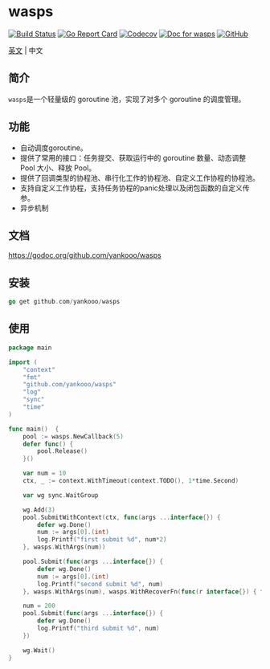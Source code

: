 # wasps

[![Build Status](https://travis-ci.com/yankooo/wasps.svg?branch=master)](https://travis-ci.com/yankooo/wasps) [![Go Report Card](https://goreportcard.com/badge/github.com/yankooo/wasps)](https://goreportcard.com/report/github.com/yankooo/wasps) [![Codecov](https://img.shields.io/codecov/c/github/yankooo/wasps/master)](https://codecov.io/gh/yankooo/wasps) [![Doc for wasps](https://img.shields.io/badge/go.dev-doc-007d9c?style=flat&logo=appveyor)](https://pkg.go.dev/github.com/yankooo/wasps?tab=doc) [![GitHub](https://img.shields.io/github/license/yankooo/wasps)](https://github.com/yankooo/wasps/blob/master/LICENSE)

[英文](README.md) | 中文

## 简介

`wasps`是一个轻量级的 goroutine 池，实现了对多个 goroutine 的调度管理。

## 功能

- 自动调度goroutine。
- 提供了常用的接口：任务提交、获取运行中的 goroutine 数量、动态调整 Pool 大小、释放 Pool。
- 提供了回调类型的协程池、串行化工作的协程池、自定义工作协程的协程池。
- 支持自定义工作协程，支持任务协程的panic处理以及闭包函数的自定义传参。
- 异步机制

## 文档

https://godoc.org/github.com/yankooo/wasps

## 安装

``` go
go get github.com/yankooo/wasps
```

## 使用
``` go
package main

import (
	"context"
	"fmt"
	"github.com/yankooo/wasps"
	"log"
	"sync"
	"time"
)

func main()  {
	pool := wasps.NewCallback(5)
	defer func() {
		pool.Release()
	}()

	var num = 10
	ctx, _ := context.WithTimeout(context.TODO(), 1*time.Second)

	var wg sync.WaitGroup

	wg.Add(3)
	pool.SubmitWithContext(ctx, func(args ...interface{}) {
		defer wg.Done()
		num := args[0].(int)
		log.Printf("first submit %d", num*2)
	}, wasps.WithArgs(num))

	pool.Submit(func(args ...interface{}) {
		defer wg.Done()
		num := args[0].(int)
		log.Printf("second submit %d", num)
	}, wasps.WithArgs(num), wasps.WithRecoverFn(func(r interface{}) { fmt.Printf("catch panic: %+v\n", r) }))

	num = 200
	pool.Submit(func(args ...interface{}) {
		defer wg.Done()
		log.Printf("third submit %d", num)
	})

	wg.Wait()
}
```